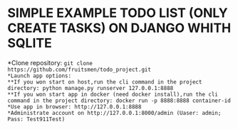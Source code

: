 # SIMPLE EXAMPLE TODO LIST (ONLY CREATE TASKS) ON DJANGO WHITH SQLITE
  *Clone repository: ```git clone https://github.com/fruitsmen/todo_project.git```  
```*Launch app options:```  
```**If you won start on host,run the cli command in the project directory: python manage.py runserver 127.0.0.1:8888```  
```**If you won start app in docker (need docker install),run the cli command in the project directory: docker run -p 8888:8888 container-id```  
```*Use app in browser: http://127.0.0.1:8888```  
```*Administrate account on http://127.0.0.1:8000/admin (Uaser: admin; Pass: Test911Test)```  
